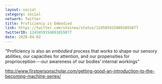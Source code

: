 ```yaml
---
layout: social
category: social
network: Twitter
title: Proficiency is Embodied
link: https://twitter.com/steinea/status/1245859150891855877
twitterID: 1245859150891855877
date: 2020-04-02
---
```


"Proficiency is also an *embodied* process that works to shape our sensory abilities, our capacities for attention, and our propensities for proprioception---our awareness of our bodies’ internal workings"

<http://www.firstpersonscholar.com/getting-good-an-introduction-to-the-becoming-machine-series/>
